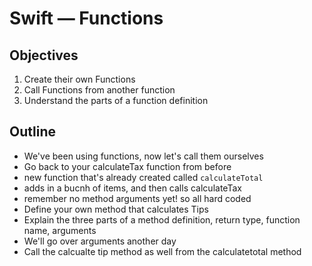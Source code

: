 # Swift — Functions

## Objectives
  1. Create their own Functions
  2. Call Functions from another function
  3. Understand the parts of a function definition
  
## Outline

  * We've been using functions, now let's call them ourselves
  * Go back to your calculateTax function from before
  * new function that's already created called `calculateTotal`
  * adds in a bucnh of items, and then calls calculateTax
  * remember no method arguments yet! so all hard coded
  * Define your own method that calculates Tips
  * Explain the three parts of a method definition, return type, function name,
    arguments
  * We'll go over arguments another day
  * Call the calcualte tip method as well from the calculatetotal method
